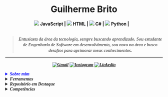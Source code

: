 <h1 align="center"> Guilherme Brito </h1>

<div align="center">
<b><img width="12"
  src="https://skillicons.dev/icons?i=javascript"> JavaScript | <img width="12"
  src="https://skillicons.dev/icons?i=html"> HTML | <img width="12"
  src="https://skillicons.dev/icons?i=c#"> C# | <img width="12" 
  src="https://skillicons.dev/icons?i=python"> Python | <img width="12"</br>
<br>
<br>
                                                          
<blockquote>
  <p><i>
      <font face="Century Schoolbook">Entusiasta da área da tecnologia, sempre buscando aprendizado. Sou estudante de Engenharia de Software em desenvolvimento, sou novo na área e busco desafios para aprimorar meus conhecimentos.
</blockquote>
</div>

---

<div align="center">
  
  [![Gmail](https://img.shields.io/badge/Gmail-lavender?logo=gmail)](mailto:guilhermemaiolibrito@gmail.com)
  [![Instagram](https://img.shields.io/badge/Instagram-lavender?logo=instagram&logoColor=000000)](https://www.instagram.com/brito.guilherme_maioli/?next=%2F)
  [![Linkedin](https://img.shields.io/badge/LinkedIn-lavender?logo=linkedin&logoColor=0077B5)](https://www.linkedin.com/in/guilherme-maioli-brito-5570b12aa/)

</div>
  
<details>  
<summary style="color: blue;"><font face="Century Schoolbook"><strong><i>Sobre mim</i></strong></font></summary>

---

Olá! Sou Guilherme, apaixonado por tecnologia e em busca de conhecimento e aprimoramento.

O que me motivou à entrar nessa área, foi a criação de jogos, que foi meu primeiro curso realizado sobre a área de software. Agora estou realizando mais cursos, que são:

• JavaScript e TypeScript

• Inteligência Artificial e Machine Learning
<br>
<br>

</details>

<details closed>
<summary><font face="Century Schoolbook"><strong><i>Ferramentas</strong></summary>

</details>

<details closed>
<summary><font face="Century Schoolbook"><strong><i>Repositório em Destaque</i></strong></font></summary> 
</details>

</details>

<details closed>
<summary><font face="Century Schoolbook"><strong><i>Competências</i></strong></font></summary> 
  
<br/>

#### • Qualificação Acadêmica
  
---

<br>

[<img align="left" height="94px" width="94px" style="margin-right: 10px;" src="imgs/Anhanguera.jpg"/>](https://www.anhanguera.com/)

**Bacharelado em Engenharia de Software**\
[**Anhanguera Educacional**](https://www.anhanguera.com/)
<details><summary>Certificados:</summary>
  Ainda não disponível, cursando 4° semestre.
  
  Conclusão: 2028.
</details>

<br>

[<img align="left" height="94px" width="94px" style="margin-right: 10px;" src="imgs/zeek.jpg"/>](https://zeekcursos.com.br/)

**Desenvolvimento de Jogos**\
[**Zeek Cursos**](https://zeekcursos.com.br/)
<details><summary>Certificados:</summary>
<br>

- [Desenvolvimento de Jogos]
</details>

<br>

[<img align="left" height="94px" width="94px" style="margin-right: 10px;" src="imgs/Udemy.png"/>](https://www.udemy.com/pt/?srsltid=AfmBOooKUgRGuC2Jl0HRplX-Tm-dgXAdQkvjNRC2aKI9HjoqB0KBbASv)

**Udemy**\
[**Udemy**](https://www.udemy.com/pt/?srsltid=AfmBOooKUgRGuC2Jl0HRplX-Tm-dgXAdQkvjNRC2aKI9HjoqB0KBbASv)
<details><summary>Certificados:</summary>
JavaScript e TypeScript: Ainda cursando.

Inteligência Artificial e Machine Learning: Ainda cursando.
</details>

<br>

[<img align="left" height="94px" width="94px" style="margin-right: 10px;" src="imgs/Comunidade da arte.jpg"/>](https://comudaarte.com/)

**Comunidade da Arte**\
[**Comunidade da Arte**](https://comudaarte.com/)
<details><summary>Certificados:</summary>
Arte Digital: Cenario Fantasia: Ainda cursando.
</details>

</details>

